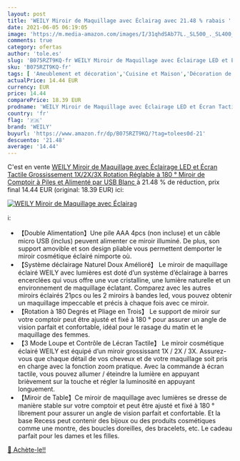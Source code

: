 ```yaml
---
layout: post
title: 'WEILY Miroir de Maquillage avec Éclairag avec 21.48 % rabais '
date: 2021-06-05 06:19:05
image: 'https://m.media-amazon.com/images/I/31qhdSAb77L._SL500_._SL400_.jpg'
comments: true
category: ofertas
author: 'tole.es'
slug: 'B075RZT9KQ-fr WEILY Miroir de Maquillage avec Éclairage LED et Écran...'
sku: 'B075RZT9KQ-fr'
tags: [ 'Ameublement et décoration','Cuisine et Maison','Décoration de la maison','Miroirs','Miroirs de table','weily', ]
actualPrice: 14.44 EUR
currency: EUR
price: 14.44
comparePrice: 18.39 EUR
prodname: 'WEILY Miroir de Maquillage avec Éclairage LED et Écran Tactile  Grossissement 1X/2X/3X  Rotation Réglable à 180 °  Miroir de Comptoir à Piles et Alimenté par USB  Blanc '
country: 'fr'
flag: '🇫🇷'
brand: 'WEILY'
buyurl: 'https://www.amazon.fr/dp/B075RZT9KQ/?tag=tolees0d-21'
descuento: '21.48'
average: '14.44'
---
```


C'est en vente [WEILY Miroir de Maquillage avec Éclairage LED et Écran Tactile  Grossissement 1X/2X/3X  Rotation Réglable à 180 °  Miroir de Comptoir à Piles et Alimenté par USB  Blanc ](https://www.amazon.fr/dp/B075RZT9KQ/?tag=tolees0d-21)  à  21.48 % de réduction, prix final  14.44 EUR (original: 18.39 EUR) ici:

[![WEILY Miroir de Maquillage avec Éclairag](https://m.media-amazon.com/images/I/31qhdSAb77L._SL500_._SL400_.jpg)](https://www.amazon.fr/dp/B075RZT9KQ/?tag=tolees0d-21)

ℹ️:

- 【Double Alimentation】Une pile AAA 4pcs (non incluse) et un câble micro USB (inclus) peuvent alimenter ce miroir illuminé. De plus, son support amovible et son design pliable vous permettent demporter le miroir cosmétique éclairé nimporte où.
- 【Système déclairage Naturel Doux Amélioré】 Le miroir de maquillage éclairé WEILY avec lumières est doté d’un système d’éclairage à barres encerclées qui vous offre une vue cristalline, une lumière naturelle et un environnement de maquillage éclatant. Comparez avec les autres miroirs éclairés 21pcs ou les 2 miroirs à bandes led, vous pouvez obtenir un maquillage impeccable et précis à chaque fois avec ce miroir.
- 【Rotation à 180 Degrés et Pliage en Trois】 Le support de miroir sur votre comptoir peut être ajusté et fixé à 180 ° pour assurer un angle de vision parfait et confortable, idéal pour le rasage du matin et le maquillage des femmes.
- 【3 Mode Loupe et Contrôle de Lécran Tactile】 Le miroir cosmétique éclairé WEILY est équipé d’un miroir grossissant 1X / 2X / 3X. Assurez-vous que chaque détail de vos cheveux et de votre maquillage soit pris en charge avec la fonction zoom pratique. Avec la commande à écran tactile, vous pouvez allumer / éteindre la lumière en appuyant brièvement sur la touche et régler la luminosité en appuyant longuement.
- 【Miroir de Table】Ce miroir de maquillage avec lumières se dresse de manière stable sur votre comptoir et peut être ajusté et fixé à 180 ° librement pour assurer un angle de vision parfait et confortable. Et la base Recess peut contenir des bijoux ou des produits cosmétiques comme une montre, des boucles doreilles, des bracelets, etc. Le cadeau parfait pour les dames et les filles.

[🛒 Achète-le!!](https://www.amazon.fr/dp/B075RZT9KQ/?tag=tolees0d-21)
